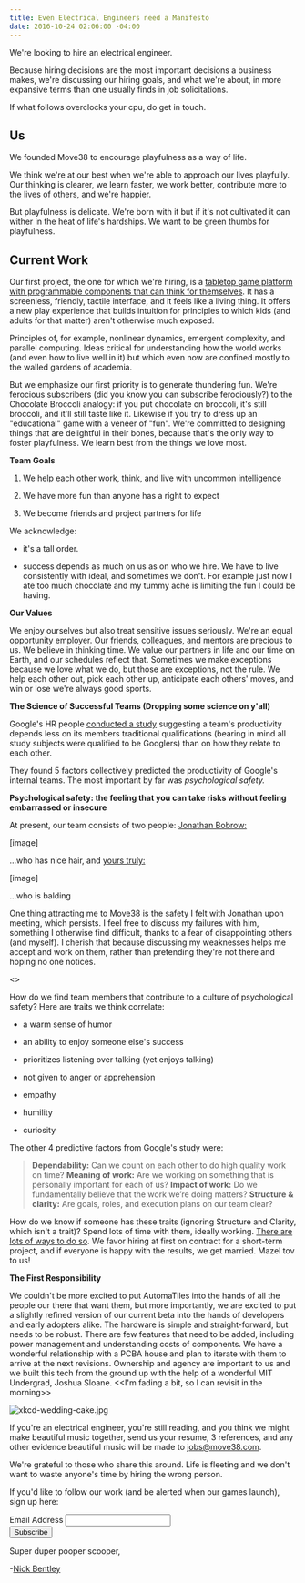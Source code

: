 ```yaml
---
title: Even Electrical Engineers need a Manifesto
date: 2016-10-24 02:06:00 -04:00
---
```


We're looking to hire an electrical engineer.

Because hiring decisions are the most important decisions a business makes, we're discussing our hiring goals, and what we're about, in more expansive terms than one usually finds in job solicitations.

If what follows overclocks your cpu, do get in touch.

## Us

We founded Move38 to encourage playfulness as a way of life.

We think we're at our best when we're able to approach our lives playfully. Our thinking is clearer, we learn faster, we work better, contribute more to the lives of others, and we're happier.

But playfulness is delicate. We're born with it but if it's not cultivated it can wither in the heat of life's hardships. We want to be green thumbs for playfulness.

## Current Work

Our first project, the one for which we're hiring, is a [tabletop game platform with programmable components that can think for themselves](http://www.move38.com/blog/a-board-game-that-thinks/).  It has a screenless, friendly, tactile interface, and it feels like a living thing. It offers a new play experience that builds intuition for principles to which kids (and adults for that matter) aren't otherwise much exposed.

Principles of, for example, nonlinear dynamics, emergent complexity, and parallel computing. Ideas critical for understanding how the world works (and even how to live well in it) but which even now are confined mostly to the walled gardens of academia.

But we emphasize our first priority is to generate thundering fun. We're ferocious subscribers (did you know you can subscribe ferociously?) to the Chocolate Broccoli analogy: if you put chocolate on broccoli, it's still broccoli, and it'll still taste like it. Likewise if you try to dress up an "educational" game with a veneer of "fun". We're committed to designing things that are delightful in their bones, because that's the only way to foster playfulness. We learn best from the things we love most.

**Team Goals**

1. We help each other work, think, and live with uncommon intelligence

2. We have more fun than anyone has a right to expect

3. We become friends and project partners for life

We acknowledge:

* it's a tall order.

* success depends as much on us as on who we hire. We have to live consistently with ideal, and sometimes we don't. For example just now I ate too much chocolate and my tummy ache is limiting the fun I could be having.

**Our Values**

We enjoy ourselves but also treat sensitive issues seriously. We're an equal opportunity employer. Our friends, colleagues, and mentors are precious to us. We believe in thinking time. We value our partners in life and our time on Earth, and our schedules reflect that. Sometimes we make exceptions because we love what we do, but those are exceptions, not the rule. We help each other out, pick each other up, anticipate each others' moves, and win or lose we're always good sports.

**The Science of Successful Teams (Dropping some science on y'all)**

Google's HR people [conducted a study](https://rework.withgoogle.com/blog/five-keys-to-a-successful-google-team/) suggesting a team's productivity depends less on its members traditional qualifications (bearing in mind all study subjects were qualified to be Googlers) than on how they relate to each other.

They found 5 factors collectively predicted the productivity of Google's internal teams. The most important by far was *psychological safety.*

**Psychological safety: the feeling that you can take risks without feeling embarrassed or insecure**

At present, our team consists of two people: [Jonathan Bobrow:](http://cargo.jonathanbobrow.com/)

\[image\]

...who has nice hair, and [yours truly:](https://nickbentleygames.wordpress.com/)

\[image\]

...who is balding

One thing attracting me to Move38 is the safety I felt with Jonathan upon meeting, which persists. I feel free to discuss my failures with him, something I otherwise find difficult, thanks to a fear of disappointing others (and myself). I cherish that because discussing my weaknesses helps me accept and work on them, rather than pretending they're not there and hoping no one notices.

<<This part may simply be implied by the stories we tell>>

How  do we find team members that contribute to a culture of psychological safety? Here are traits we think correlate:

* a warm sense of humor

* an ability to enjoy someone else's success

* prioritizes listening over talking (yet enjoys talking)

* not given to anger or apprehension

* empathy

* humility

* curiosity

The other 4 predictive factors from Google's study were:

> **Dependability:** Can we count on each other to do high quality work on time?
> **Meaning of work:** Are we working on something that is personally important for each of us?
> **Impact of work:** Do we fundamentally believe that the work we’re doing matters?
> **Structure & clarity:** Are goals, roles, and execution plans on our team clear?

How do we know if someone has these traits (ignoring Structure and Clarity, which isn't a trait)? Spend lots of time with them, ideally working. [There are lots of ways to do so](http://www.huffingtonpost.com/young-entrepreneur-council/15-ideas-for-testing-your_b_2680528.html). We favor hiring at first on contract for a short-term project, and if everyone is happy with the results, we get married. Mazel tov to us!

**The First Responsibility**

We couldn't be more excited to put AutomaTiles into the hands of all the people our there that want them, but more importantly, we are excited to put a slightly refined version of our current beta into the hands of developers and early adopters alike. The hardware is simple and straight-forward, but needs to be robust. There are few features that need to be added, including power management and understanding costs of components. We have a wonderful relationship with a PCBA house and plan to iterate with them to arrive at the next revisions. Ownership and agency are important to us and we built this tech from the ground up with the help of a wonderful MIT Undergrad, Joshua Sloane. <<I'm fading a bit, so I can revisit in the morning>>

![xkcd-wedding-cake.jpg](/uploads/xkcd-wedding-cake.jpg)

If you're an electrical engineer, you're still reading, and you think we might make beautiful music together, send us your resume, 3 references, and any other evidence beautiful music will be made to jobs@move38.com.

We're grateful to those who share this around. Life is fleeting and we don't want to waste anyone's time by hiring the wrong person.

If you'd like to follow our work (and be alerted when our games launch), sign up here:

<!-- Begin MailChimp Signup Form -->
<link href="//cdn-images.mailchimp.com/embedcode/classic-10_7.css" rel="stylesheet" type="text/css">
<style type="text/css">
\#mc_embed_signup{background:#fff; padding:0 10px 0 0px; margin:0 0 20px 0; max-width:300px; clear:left;}
</style>
<div id="mc_embed_signup">
<form action="//automatiles.us14.list-manage.com/subscribe/post?u=7857fa104de3ffc5bbe78d94c&id=c82a234f7c" method="post" id="mc-embedded-subscribe-form" name="mc-embedded-subscribe-form" class="validate" target="_blank" novalidate>
<div id="mc_embed_signup_scroll">
<div class="mc-field-group">
<label for="mce-EMAIL">Email Address</label>
<input type="email" value="" name="EMAIL" class="required email" id="mce-EMAIL">
</div>
<div id="mce-responses" class="clear">
<div class="response" id="mce-error-response" style="display:none"></div>
<div class="response" id="mce-success-response" style="display:none"></div>
</div>    <!-- real people should not fill this in and expect good things - do not remove this or risk form bot signups-->
<div style="position: absolute; left: -5000px;" aria-hidden="true"><input type="text" name="b_7857fa104de3ffc5bbe78d94c_c82a234f7c" tabindex="-1" value=""></div>
<div class="clear"><input type="submit" value="Subscribe" name="subscribe" id="mc-embedded-subscribe" class="button"></div>
</div>
</form>
</div>
<script type='text/javascript' src='//s3.amazonaws.com/downloads.mailchimp.com/js/mc-validate.js'></script><script type='text/javascript'>(function($) {window.fnames = new Array(); window.ftypes = new Array();fnames\[0\]='EMAIL';ftypes\[0\]='email';fnames\[1\]='FNAME';ftypes\[1\]='text';fnames\[2\]='LNAME';ftypes\[2\]='text';}(jQuery));var $mcj = jQuery.noConflict(true);</script>
<!--End mc_embed_signup-->

Super duper pooper scooper,

-[Nick Bentley](https://nickbentleygames.wordpress.com/)